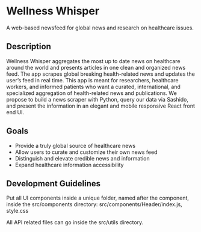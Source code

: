 # Wellness Whisper

A web-based newsfeed for global news and research on healthcare issues.

## Description

Wellness Whisper aggregates the most up to date news on healthcare around the world and presents articles in one clean and organized news feed. The app scrapes global breaking health-related news and updates the user’s feed in real time. This app is meant for researchers, healthcare workers, and informed patients who want a curated, international, and specialized aggregation of health-related news and publications. We propose to build a news scraper with Python, query our data via Sashido, and present the information in an elegant and mobile responsive React front end UI. 

## Goals
* Provide a truly global source of healthcare news
* Allow users to curate and customize their own news feed
* Distinguish and elevate credible news and information
* Expand healthcare information accessibility

## Development Guidelines
Put all UI components inside a unique folder, named after the component, inside the src/components directory: src/components/Header/index.js, style.css

All API related files can go inside the src/utils directory. 



